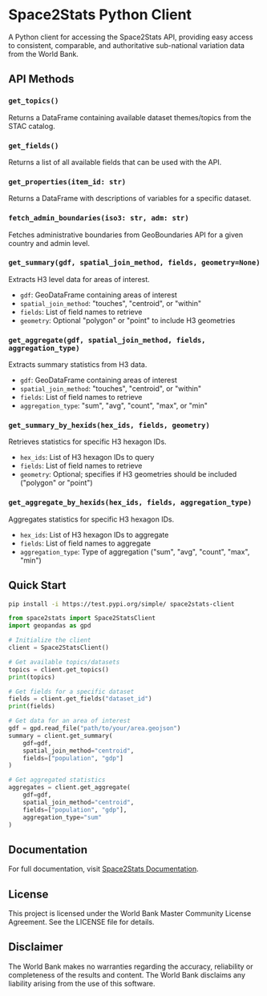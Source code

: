 # Space2Stats Python Client

A Python client for accessing the Space2Stats API, providing easy access to consistent, comparable, and authoritative sub-national variation data from the World Bank.


## API Methods

### `get_topics()`
Returns a DataFrame containing available dataset themes/topics from the STAC catalog.

### `get_fields()`
Returns a list of all available fields that can be used with the API.

### `get_properties(item_id: str)`
Returns a DataFrame with descriptions of variables for a specific dataset.

### `fetch_admin_boundaries(iso3: str, adm: str)`
Fetches administrative boundaries from GeoBoundaries API for a given country and admin level.

### `get_summary(gdf, spatial_join_method, fields, geometry=None)`
Extracts H3 level data for areas of interest.
- `gdf`: GeoDataFrame containing areas of interest
- `spatial_join_method`: "touches", "centroid", or "within"
- `fields`: List of field names to retrieve
- `geometry`: Optional "polygon" or "point" to include H3 geometries

### `get_aggregate(gdf, spatial_join_method, fields, aggregation_type)`
Extracts summary statistics from H3 data.
- `gdf`: GeoDataFrame containing areas of interest
- `spatial_join_method`: "touches", "centroid", or "within"
- `fields`: List of field names to retrieve
- `aggregation_type`: "sum", "avg", "count", "max", or "min"

### `get_summary_by_hexids(hex_ids, fields, geometry)`
Retrieves statistics for specific H3 hexagon IDs.
- `hex_ids`: List of H3 hexagon IDs to query
- `fields`: List of field names to retrieve
- `geometry`: Optional; specifies if H3 geometries should be included ("polygon" or "point")

### `get_aggregate_by_hexids(hex_ids, fields, aggregation_type)`
Aggregates statistics for specific H3 hexagon IDs.
- `hex_ids`: List of H3 hexagon IDs to aggregate
- `fields`: List of field names to aggregate
- `aggregation_type`: Type of aggregation ("sum", "avg", "count", "max", "min")


## Quick Start

```bash
pip install -i https://test.pypi.org/simple/ space2stats-client
```

```python
from space2stats import Space2StatsClient
import geopandas as gpd

# Initialize the client
client = Space2StatsClient()

# Get available topics/datasets
topics = client.get_topics()
print(topics)

# Get fields for a specific dataset
fields = client.get_fields("dataset_id")
print(fields)

# Get data for an area of interest
gdf = gpd.read_file("path/to/your/area.geojson")
summary = client.get_summary(
    gdf=gdf,
    spatial_join_method="centroid",
    fields=["population", "gdp"]
)

# Get aggregated statistics
aggregates = client.get_aggregate(
    gdf=gdf,
    spatial_join_method="centroid",
    fields=["population", "gdp"],
    aggregation_type="sum"
)
```

## Documentation

For full documentation, visit [Space2Stats Documentation](https://worldbank.github.io/DECAT_Space2Stats/).

## License

This project is licensed under the World Bank Master Community License Agreement. See the LICENSE file for details.

## Disclaimer

The World Bank makes no warranties regarding the accuracy, reliability or completeness of the results and content. The World Bank disclaims any liability arising from the use of this software. 